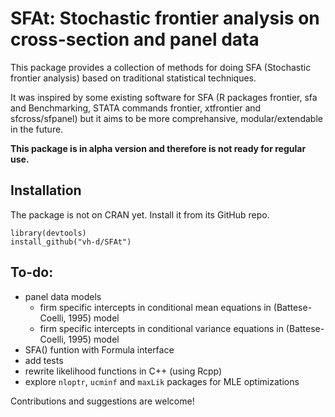 SFAt: Stochastic frontier analysis on cross-section and panel data
==================================================================

This package provides a collection of methods for doing SFA (Stochastic frontier analysis) based on traditional statistical techniques.

It was inspired by some existing software for SFA (R packages frontier, sfa and Benchmarking, STATA commands frontier, xtfrontier and sfcross/sfpanel) but it aims to be more comprehansive, modular/extendable in the future. 

**This package is in alpha version and therefore is not ready for regular use.**

Installation
------------

The package is not on CRAN yet. Install it from its GitHub repo.

```{r}
library(devtools)
install_github("vh-d/SFAt")
```

To-do:
------

- panel data models
    - firm specific intercepts in conditional mean equations in (Battese-Coelli, 1995) model
    - firm specific intercepts in conditional variance equations in (Battese-Coelli, 1995) model
- SFA() funtion with Formula interface 
- add tests
- rewrite likelihood functions in C++ (using Rcpp)
- explore `nloptr`, `ucminf` and `maxLik` packages for MLE optimizations  


Contributions and suggestions are welcome!